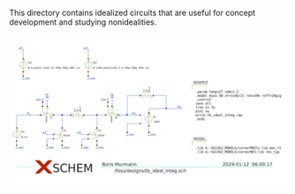 This directory contains idealized circuits that are useful for concept development and studying nonidealities. 

<p align="center">
   <img src="./img/tb_ideal_integ.png" width="600" />
</p>  